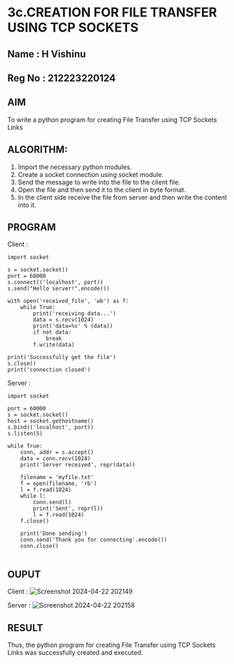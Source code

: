 # 3c.CREATION FOR FILE TRANSFER USING TCP SOCKETS
## Name : H Vishinu
## Reg No : 212223220124
## AIM
To write a python program for creating File Transfer using TCP Sockets Links
## ALGORITHM:
1. Import the necessary python modules.
2. Create a socket connection using socket module.
3. Send the message to write into the file to the client file.
4. Open the file and then send it to the client in byte format.
5. In the client side receive the file from server and then write the content into it.
## PROGRAM
Client :
```
import socket

s = socket.socket()
port = 60000
s.connect(('localhost', port))
s.send("Hello server!".encode())

with open('received_file', 'wb') as f:
    while True:
        print('receiving data...')
        data = s.recv(1024)
        print('data=%s' % (data))
        if not data:
            break
        f.write(data)

print('Successfully get the file')
s.close()
print('connection closed')

```
Server :

```
import socket

port = 60000
s = socket.socket()
host = socket.gethostname()
s.bind(('localhost', port))
s.listen(5)

while True:
    conn, addr = s.accept()
    data = conn.recv(1024)
    print('Server received', repr(data))

    filename = 'myfile.txt'
    f = open(filename, 'rb')
    l = f.read(1024)
    while l:
        conn.send(l)
        print('Sent', repr(l))
        l = f.read(1024)
    f.close()

    print('Done sending')
    conn.send('Thank you for connecting'.encode())
    conn.close()


```


## OUPUT
Client :
![Screenshot 2024-04-22 202149](https://github.com/VisHinu24/3c.FILE_TRANSFER_USING_TCP_SOCKETS/assets/144244396/34c6e583-bbd3-4d2a-93db-a96da8370f40)

Server :
![Screenshot 2024-04-22 202158](https://github.com/VisHinu24/3c.FILE_TRANSFER_USING_TCP_SOCKETS/assets/144244396/33ab7668-2caa-47bf-948c-2053006903c5)


## RESULT
Thus, the python program for creating File Transfer using TCP Sockets Links was 
successfully created and executed.
